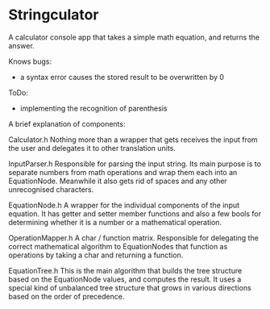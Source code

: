 # Stringculator
A calculator console app that takes a simple math equation, and returns the answer.

Knows bugs:
- a syntax error causes the stored result to be overwritten by 0

ToDo:
- implementing the recognition of parenthesis


A brief explanation of components:

Calculator.h
Nothing more than a wrapper that gets receives the input from the user and delegates it to other translation units.

InputParser.h
Responsible for parsing the input string. Its main purpose is to separate numbers from math operations and wrap them each into an EquationNode. Meanwhile it also gets rid of spaces and any other unrecognised characters.

EquationNode.h
A wrapper for the individual components of the input equation. It has getter and setter member functions and also a few bools for determining whether it is a number or a mathematical operation.

OperationMapper.h
A char / function matrix. Responsible for delegating the correct mathematical algorithm to EquationNodes that function as operations by taking a char and returning a function.

EquationTree.h
This is the main algorithm that builds the tree structure based on the EquationNode values, and computes the result. It uses a special kind of unbalanced tree structure that grows in various directions based on the order of precedence.
